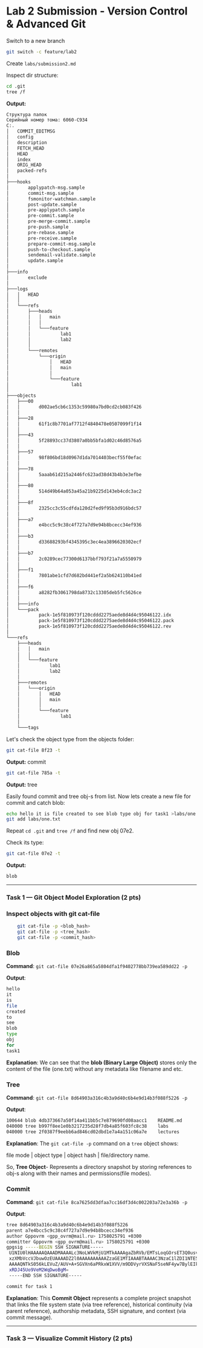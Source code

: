 # Lab 2 Submission - Version Control & Advanced Git

Switch to a new branch
```bash
git switch -c feature/lab2
```
Create `labs/submission2.md` 

Inspect dir structure:

```bash
cd .git
tree /f
```
**Output:**

```bash
Структура папок
Серийный номер тома: 6060-C934
C:.
│   COMMIT_EDITMSG
│   config
│   description
│   FETCH_HEAD
│   HEAD
│   index
│   ORIG_HEAD
│   packed-refs
│
├───hooks
│       applypatch-msg.sample
│       commit-msg.sample
│       fsmonitor-watchman.sample
│       post-update.sample
│       pre-applypatch.sample
│       pre-commit.sample
│       pre-merge-commit.sample
│       pre-push.sample
│       pre-rebase.sample
│       pre-receive.sample
│       prepare-commit-msg.sample
│       push-to-checkout.sample
│       sendemail-validate.sample
│       update.sample
│
├───info
│       exclude
│
├───logs
│   │   HEAD
│   │
│   └───refs
│       ├───heads
│       │   │   main
│       │   │
│       │   └───feature
│       │           lab1
│       │           lab2
│       │
│       └───remotes
│           └───origin
│               │   HEAD
│               │   main
│               │
│               └───feature
│                       lab1
│
├───objects
│   ├───00
│   │       d002ae5cb6c1353c59980a7bd0cd2cb083f426
│   │
│   ├───28
│   │       61f1c8b7701af7712f4840478e0507099f1f14
│   │
│   ├───43
│   │       5f28893cc37d3807a0bb5bfa1d02c46d8576a5
│   │
│   ├───57
│   │       98f806bd18d0967d1da7014403becf55f0efac
│   │
│   ├───78
│   │       5aaab61d215a2446fc623ad38d43b4b3e3efbe
│   │
│   ├───80
│   │       514d49b64a053a45a21b9225d143eb4cdc3ac2
│   │
│   ├───8f
│   │       2325cc3c55cdfda120d2fed9f95b3d916bdc57
│   │
│   ├───a7
│   │       e4bcc5c9c38c4f727a7d9e94b8bcecc34ef936
│   │
│   ├───b3
│   │       d33688293bf4345395c3ec4ea3896620302ecf
│   │
│   ├───b7
│   │       2c0289cec77300d6137bbf793f21a7a5550979
│   │
│   ├───f1
│   │       7801abe1cfd7d682bd441ef2a5b624110b41ed
│   │
│   ├───f6
│   │       a8282fb3061798da8732c13305deb5fc5626ce
│   │
│   ├───info
│   └───pack
│           pack-1e5f810973f120cddd2275aede8d4d4c95046122.idx
│           pack-1e5f810973f120cddd2275aede8d4d4c95046122.pack
│           pack-1e5f810973f120cddd2275aede8d4d4c95046122.rev
│
└───refs
    ├───heads
    │   │   main
    │   │
    │   └───feature
    │           lab1
    │           lab2
    │
    ├───remotes
    │   └───origin
    │       │   HEAD
    │       │   main
    │       │
    │       └───feature
    │               lab1
    │
    └───tags

```

Let's check the object type from the objects folder:

```bash
git cat-file 8f23 -t
```
**Output:**
commit

```bash
git cat-file 785a -t
```
**Output:**
tree

Easily found commit and tree obj-s from list. Now lets create a new file for commit and catch blob:
```bash
echo hello it is file created to see blob type obj for task1 >labs/one.txt
git add labs/one.txt 
```
Repeat `cd .git` and `tree /f` and find new obj 07e2.

Check its type:


```bash
git cat-file 07e2 -t
```
**Output:**
```bash
blob
```

---
### Task 1 — Git Object Model Exploration (2 pts)


### Inspect objects with git cat-file

```bash
    git cat-file -p <blob_hash>
    git cat-file -p <tree_hash>
    git cat-file -p <commit_hash>
```
### Blob
**Command**: `git cat-file 07e26a865a5804dfa1f9402778bb739ea589dd22 -p`

**Output**:
```bash
hello
it
is
file
created
to
see
blob
type
obj
for
task1
```

**Explanation**: We can see that the **blob (Binary Large Object)** stores only the content of the file (one.txt) without any metadata like filename and etc.


### Tree
**Command**: `git cat-file 8d64903a316c4b3a9d40c6b4e9d14b3f088f5226 -p`

**Output**:
```bash
100644 blob 4db373667a50f14a411bb5c7e879690fd08aacc1    README.md
040000 tree b997f8ee1e0b3217235d28f7db4a85f603fc8c38    labs
040000 tree 2f0387f9eebb6ad846cd02dbd1e7a4a151c06a7e    lectures
```

**Explanation**: The `git cat-file -p` command on a `tree` object shows:

file mode | object type | object hash | file/directory name.

So, **Tree Object**- Represents a directory snapshot by storing references to obj-s along with their names and permissions(file modes).

### Commit
**Command**: `git cat-file 8ca7625dd3dfaa7cc16df3d4c002203a72e3a36b -p`

**Output**:
```bash
tree 8d64903a316c4b3a9d40c6b4e9d14b3f088f5226
parent a7e4bcc5c9c38c4f727a7d9e94b8bcecc34ef936
author Gppovrm <gpp_ovrm@mail.ru> 1758025791 +0300
committer Gppovrm <gpp_ovrm@mail.ru> 1758025791 +0300
gpgsig -----BEGIN SSH SIGNATURE-----
 U1NIU0lHAAAAAQAAADMAAAALc3NoLWVkMjU1MTkAAAAgaZbRVb/EMTsLoqGOrsET3Q0usv
 xzXMbVccVJbuwOzEUAAAADZ2l0AAAAAAAAAAZzaGE1MTIAAABTAAAAC3NzaC1lZDI1NTE5
 AAAAQNTkS056kLEVuZ/AUV+A+SGVXn6aPRkxW1XVV/m9DDVyrVXSNaF5seNF4yw7BylEIk
 xRDJ45Uo9VeM2WqDwoBgM=
 -----END SSH SIGNATURE-----

commit for task 1
```

**Explanation**: This **Сommit Object** represents a complete project snapshot that links the file system state (via tree reference), historical continuity (via parent reference), authorship metadata, SSH signature, and context (via commit message).

---
### Task 3 — Visualize Commit History (2 pts)